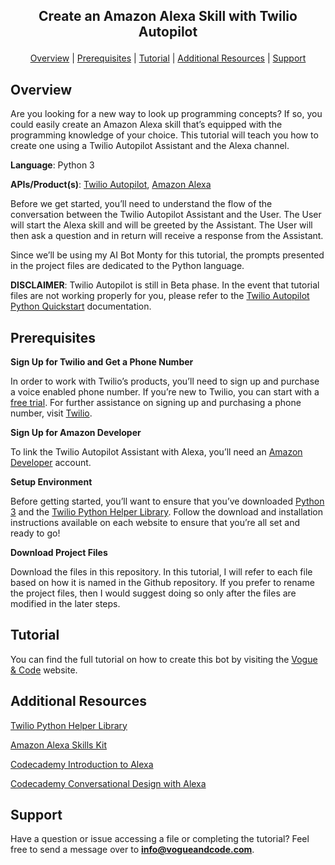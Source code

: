## <p align="center">Create an Amazon Alexa Skill with Twilio Autopilot</p>
<p align="center">
  <a href="https://github.com/aprilspeight/monty/blob/master/README.md#overview">Overview</a> | 
  <a href="https://github.com/aprilspeight/monty/blob/master/README.md#prerequisites">Prerequisites</a> |
  <a href="https://github.com/aprilspeight/monty/blob/master/README.md#tutorial">Tutorial</a> |
  <a href="https://github.com/aprilspeight/monty/blob/master/README.md#additional-resources">Additional Resources</a> | 
  <a href="https://github.com/aprilspeight/monty/blob/master/README.md#support">Support</a>
</p>

## Overview

Are you looking for a new way to look up programming concepts? If so, you could easily create an Amazon Alexa skill that’s equipped with the programming knowledge of your choice. This tutorial will teach you how to create one using a Twilio Autopilot Assistant and the Alexa channel. 

**Language**: Python 3

**APIs/Product(s)**: [Twilio Autopilot](https://www.twilio.com/autopilot), [Amazon Alexa](https://developer.amazon.com/alexa-skills-kit?&sc_category=Owned&sc_channel=WB&sc_campaign=TopNav&sc_publisher=website&sc_content=Content&sc_funnel=Discover&sc_country=US&sc_medium=Owned_WB_TopNav_website_Content_Discover_US_newdev&sc_segment=newdev)

Before we get started, you’ll need to understand the flow of the conversation between the Twilio Autopilot Assistant and the User. The User will start the Alexa skill and will be greeted by the Assistant. The User will then ask a question and in return will receive a response from the Assistant. 

Since we’ll be using my AI Bot Monty for this tutorial, the prompts presented in the project files are dedicated to the Python language.

**DISCLAIMER**: Twilio Autopilot is still in Beta phase. In the event that tutorial files are not working properly for you, please refer to the [Twilio Autopilot Python Quickstart](https://www.twilio.com/docs/autopilot/quickstart/python#create-and-train-your-assistants-default-task) documentation.

## Prerequisites

**Sign Up for Twilio and Get a Phone Number**

In order to work with Twilio’s products, you’ll need to sign up and purchase a voice enabled phone number. If you’re new to Twilio, you can start with a [free trial](https://www.twilio.com/try-twilio). For further assistance on signing up and purchasing a phone number, visit [Twilio](https://www.twilio.com/).

**Sign Up for Amazon Developer**

To link the Twilio Autopilot Assistant with Alexa, you’ll need an [Amazon Developer](https://www.amazon.com/ap/signin?clientContext=133-0245673-9043030&openid.return_to=https%3A%2F%2Fdeveloper.amazon.com%2F&openid.identity=http%3A%2F%2Fspecs.openid.net%2Fauth%2F2.0%2Fidentifier_select&openid.assoc_handle=mas_dev_portal&openid.mode=checkid_setup&marketPlaceId=ATVPDKIKX0DER&openid.claimed_id=http%3A%2F%2Fspecs.openid.net%2Fauth%2F2.0%2Fidentifier_select&pageId=amzn_developer_portal&openid.ns=http%3A%2F%2Fspecs.openid.net%2Fauth%2F2.0&siteState=clientContext%3D133-4382177-5625724%2CsourceUrl%3Dhttps%253A%252F%252Fdeveloper.amazon.com%252F%2Csignature%3Dwse0x4Ds0zS5zlRRqmd1e5Atgigj3D&language=en_US) account. 

**Setup Environment**

Before getting started, you’ll want to ensure that you’ve downloaded [Python 3](https://www.python.org/downloads/) and the [Twilio Python Helper Library](https://www.twilio.com/docs/libraries/python). Follow the download and installation instructions available on each website to ensure that you’re all set and ready to go!

**Download Project Files**

Download the files in this repository. In this tutorial, I will refer to each file based on how it is named in the Github repository. If you prefer to rename the project files, then I would suggest doing so only after the files are modified in the later steps.

## Tutorial

You can find the full tutorial on how to create this bot by visiting the [Vogue & Code](https://www.vogueandcode.com/blog/projects/monty) website.

## Additional Resources

[Twilio Python Helper Library](https://www.twilio.com/docs/libraries/python) 

[Amazon Alexa Skills Kit](https://developer.amazon.com/alexa-skills-kit?&sc_category=Owned&sc_channel=WB&sc_campaign=TopNav&sc_publisher=website&sc_content=Content&sc_funnel=Discover&sc_country=US&sc_medium=Owned_WB_TopNav_website_Content_Discover_US_newdev&sc_segment=newdev)

[Codecademy Introduction to Alexa](https://www.codecademy.com/learn/learn-alexa)

[Codecademy Conversational Design with Alexa](https://www.codecademy.com/learn/alexa-conversational-design)

## Support

Have a question or issue accessing a file or completing the tutorial? Feel free to send a message over to **info@vogueandcode.com**.
